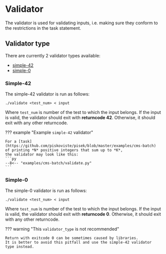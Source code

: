 # Validator
The validator is used for validating inputs, i.e. making sure they conform to the restrictions in the task statement.

## Validator type
There are currently 2 validator types available:

- [simple-42](#simple-42)
- [simple-0](#simple-0)

### Simple-42
The simple-42 validator is run as follows:
```
./validate <test_num> < input
```
Where `test_num` is number of the test to which the input belongs.
If the input is valid, the validator should exit with **returncode 42**.
Otherwise, it should exit with any other returncode.

??? example "Example `simple-42` validator"

	For a [task](https://github.com/piskoviste/pisek/blob/master/examples/cms-batch) of printing *N* positive integers that sum up to *K*,
	the validator may look like this:
    ```py
    --8<-- "examples/cms-batch/validate.py"
    ```

### Simple-0
The simple-0 validator is run as follows:
```
./validate <test_num> < input
```
Where `test_num` is number of the test to which the input belongs.
If the input is valid, the validator should exit with **returncode 0**.
Otherwise, it should exit with any other returncode.

??? warning "This `validator_type` is not recommended"

    Return with exitcode 0 can be sometimes caused by libraries.
    It is better to avoid this pitfall and use the simple-42 validator type instead.
